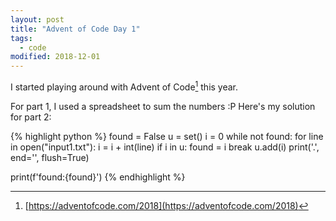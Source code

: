 ```yaml
---
layout: post
title: "Advent of Code Day 1"
tags:
  - code
modified: 2018-12-01
---
```


I started playing around with Advent of Code[^1] this year. 

For part 1, I used a spreadsheet to sum the numbers :P
Here's my solution for part 2:

{% highlight python %}
found = False
u = set()
i = 0
while not found:
    for line in open("input1.txt"):
        i = i + int(line)
        if i in u:
            found = i
            break
        u.add(i)
        print('.', end='', flush=True)

print(f'found:{found}')
{% endhighlight %}



[^1]: [https://adventofcode.com/2018](https://adventofcode.com/2018)
